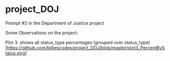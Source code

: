 # project_DOJ
Prompt #2 in the Department of Justice project 

Some Observations on the project:

Plot 3: shows all status_type percentages (grouped over status_type)  
[https://github.com/billiescodes/project_DOJ/blob/master/plot3_PercentByStatus.png]
